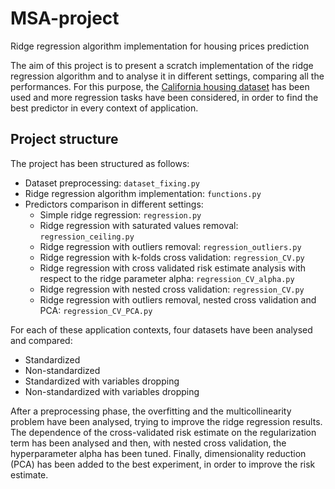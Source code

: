 # MSA-project
Ridge regression algorithm implementation for housing prices prediction

The aim of this project is to present a scratch implementation of the ridge regression algorithm and to analyse it in different settings, comparing all the performances.
For this purpose, the [California housing dataset](https://www.dropbox.com/s/zxv6ujxl8kmijfb/cal-housing.csv?dl=0) has been used and more regression tasks have been considered, 
in order to find the best predictor in every context of application.

## Project structure
The project has been structured as follows:
- Dataset preprocessing: `dataset_fixing.py`
- Ridge regression algorithm implementation: `functions.py`
- Predictors comparison in different settings:
  - Simple ridge regression: `regression.py`
  - Ridge regression with saturated values removal: `regression_ceiling.py`
  - Ridge regression with outliers removal: `regression_outliers.py`
  - Ridge regression with k-folds cross validation: `regression_CV.py`
  - Ridge regression with cross validated risk estimate analysis with respect to the ridge parameter alpha: `regression_CV_alpha.py`
  - Ridge regression with nested cross validation: `regression_CV.py`
  - Ridge regression with outliers removal, nested cross validation and PCA: `regression_CV_PCA.py`

For each of these application contexts, four datasets have been analysed and compared:
- Standardized
- Non-standardized
- Standardized with variables dropping
- Non-standardized with variables dropping

After a preprocessing phase, the overfitting and the multicollinearity problem have been analysed, trying to improve the ridge regression results.
The dependence of the cross-validated risk estimate on the regularization term has been analysed and then, with nested cross validation, the hyperparameter alpha has been tuned. 
Finally, dimensionality reduction (PCA) has been added to the best experiment, in order to improve the risk estimate.
